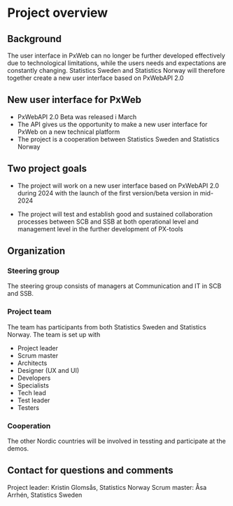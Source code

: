 # Project overview
## Background
The user interface in PxWeb can no longer be further developed effectively due to technological limitations, while the users needs and expectations are constantly changing. Statistics Sweden and Statistics Norway will therefore together create a new user interface based on PxWebAPI 2.0

## New user interface for PxWeb
- PxWebAPI 2.0 Beta was released i March 
- The API gives us the opportunity to make a new user interface for PxWeb on a new technical platform
- The project is a cooperation between Statistics Sweden and Statistics Norway

## Two project goals
- The project will work on a new user interface based on PxWebAPI 2.0 during 2024 with the launch of the first version/beta version in mid-2024

- The project will test and establish good and sustained collaboration processes between SCB and SSB at both operational level and management level in the further development of PX-tools


## Organization 

### Steering group
The steering group consists of managers at Communication and IT in SCB and SSB. 

### Project team
The team has participants from both Statistics Sweden and Statistics Norway.
The team is set up with
- Project leader
- Scrum master
- Architects
- Designer (UX and UI)
- Developers
- Specialists
- Tech lead
- Test leader 
- Testers 
  
### Cooperation
The other Nordic countries will be involved in tessting and participate at the demos.

## Contact for questions and comments
Project leader: Kristin Glomsås, Statistics Norway
Scrum master: Åsa Arrhén, Statistics Sweden






